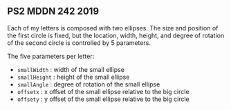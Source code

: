 ## PS2 MDDN 242 2019

Each of my letters is composed with two ellipses. The size and position of the first circle is fixed, but the location, width, height, and degree of rotation of the second circle is controlled by 5 parameters.

The five parameters per letter:
  * `smallWidth` : width of the small ellipse
  * `smallHeight` : height of the small ellipse
  * `smallAngle` : degree of rotation of the small ellipse
  * `offsetx` : x offset of the small ellipse relative to the big circle
  * `offsety` : y offset of the small ellipse relative to the big circle

